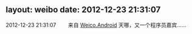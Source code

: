 layout: weibo
date: 2012-12-23 21:31:07
---
<meta name="referrer" content="no-referrer" />

2012-12-23 21:31:07  &nbsp;&nbsp;&nbsp;&nbsp;&nbsp;&nbsp; 来自 <a href="http://app.weibo.com/t/feed/l4RWD" rel="nofollow">Weico.Android</a>
天哪，又一个程序员嘉宾…… ​​​
